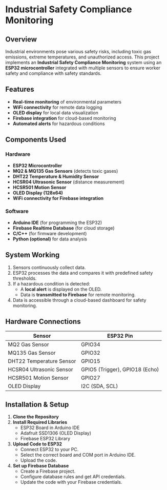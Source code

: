 # Industrial Safety Compliance Monitoring

## Overview
Industrial environments pose various safety risks, including toxic gas emissions, extreme temperatures, and unauthorized access. This project implements an **Industrial Safety Compliance Monitoring** system using an **ESP32 microcontroller** integrated with multiple sensors to ensure worker safety and compliance with safety standards.

## Features
- **Real-time monitoring** of environmental parameters
- **WiFi connectivity** for remote data logging
- **OLED display** for local data visualization
- **Firebase integration** for cloud-based monitoring
- **Automated alerts** for hazardous conditions

## Components Used
### Hardware
- **ESP32 Microcontroller**
- **MQ2 & MQ135 Gas Sensors** (detects toxic gases)
- **DHT22 Temperature & Humidity Sensor**
- **HCSR04 Ultrasonic Sensor** (distance measurement)
- **HCSR501 Motion Sensor**
- **OLED Display (128x64)**
- **WiFi connectivity for Firebase integration**

### Software
- **Arduino IDE** (for programming the ESP32)
- **Firebase Realtime Database** (for cloud storage)
- **C/C++** (for firmware development)
- **Python (optional)** for data analysis

## System Working
1. Sensors continuously collect data.
2. ESP32 processes the data and compares it with predefined safety thresholds.
3. If a hazardous condition is detected:
   - A **local alert** is displayed on the OLED.
   - Data is **transmitted to Firebase** for remote monitoring.
4. Data is accessible through a cloud-based dashboard for safety monitoring.

## Hardware Connections
| Sensor | ESP32 Pin |
|--------|----------|
| MQ2 Gas Sensor | GPIO34 |
| MQ135 Gas Sensor | GPIO32 |
| DHT22 Temperature Sensor | GPIO15 |
| HCSR04 Ultrasonic Sensor | GPIO5 (Trigger), GPIO18 (Echo) |
| HCSR501 Motion Sensor | GPIO27 |
| OLED Display | I2C (SDA, SCL) |

## Installation & Setup
1. **Clone the Repository**
2. **Install Required Libraries**
   - ESP32 Board in Arduino IDE
   - Adafruit SSD1306 (OLED Display)
   - Firebase ESP32 Library
3. **Upload Code to ESP32**
   - Connect ESP32 to your PC.
   - Select the correct board and COM port in Arduino IDE.
   - Upload the code.
4. **Set up Firebase Database**
   - Create a Firebase project.
   - Configure database rules and get API credentials.
   - Update the code with your Firebase credentials.
